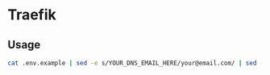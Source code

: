 # Traefik


## Usage

```bash
cat .env.example | sed -e s/YOUR_DNS_EMAIL_HERE/your@email.com/ | sed -e s/YOUR_API_TOKEN_HERE/your-own-api-token/ > .env
```
